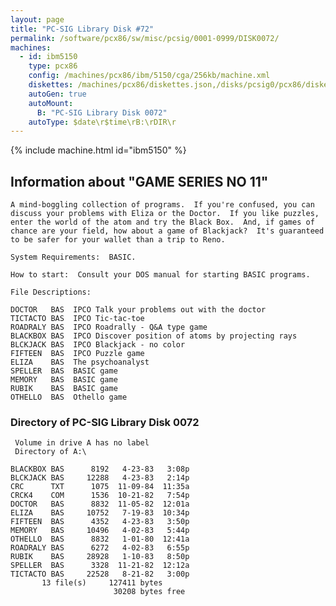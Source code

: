 ```yaml
---
layout: page
title: "PC-SIG Library Disk #72"
permalink: /software/pcx86/sw/misc/pcsig/0001-0999/DISK0072/
machines:
  - id: ibm5150
    type: pcx86
    config: /machines/pcx86/ibm/5150/cga/256kb/machine.xml
    diskettes: /machines/pcx86/diskettes.json,/disks/pcsig0/pcx86/diskettes.json
    autoGen: true
    autoMount:
      B: "PC-SIG Library Disk 0072"
    autoType: $date\r$time\rB:\rDIR\r
---
```


{% include machine.html id="ibm5150" %}

## Information about "GAME SERIES NO 11"

    A mind-boggling collection of programs.  If you're confused, you can
    discuss your problems with Eliza or the Doctor.  If you like puzzles,
    enter the world of the atom and try the Black Box.  And, if games of
    chance are your field, how about a game of Blackjack?  It's guaranteed
    to be safer for your wallet than a trip to Reno.
    
    System Requirements:  BASIC.
    
    How to start:  Consult your DOS manual for starting BASIC programs.
    
    File Descriptions:
    
    DOCTOR   BAS  IPCO Talk your problems out with the doctor
    TICTACTO BAS  IPCO Tic-tac-toe
    ROADRALY BAS  IPCO Roadrally - Q&A type game
    BLACKBOX BAS  IPCO Discover position of atoms by projecting rays
    BLCKJACK BAS  IPCO Blackjack - no color
    FIFTEEN  BAS  IPCO Puzzle game
    ELIZA    BAS  The psychoanalyst
    SPELLER  BAS  BASIC game
    MEMORY   BAS  BASIC game
    RUBIK    BAS  BASIC game
    OTHELLO  BAS  Othello game

### Directory of PC-SIG Library Disk 0072

     Volume in drive A has no label
     Directory of A:\

    BLACKBOX BAS      8192   4-23-83   3:08p
    BLCKJACK BAS     12288   4-23-83   2:14p
    CRC      TXT      1075  11-09-84  11:35a
    CRCK4    COM      1536  10-21-82   7:54p
    DOCTOR   BAS      8832  11-05-82  12:01a
    ELIZA    BAS     10752   7-19-83  10:34p
    FIFTEEN  BAS      4352   4-23-83   3:50p
    MEMORY   BAS     10496   4-02-83   5:44p
    OTHELLO  BAS      8832   1-01-80  12:41a
    ROADRALY BAS      6272   4-02-83   6:55p
    RUBIK    BAS     28928   1-10-83   8:50p
    SPELLER  BAS      3328  11-21-82  12:12a
    TICTACTO BAS     22528   8-21-82   3:00p
           13 file(s)     127411 bytes
                           30208 bytes free
